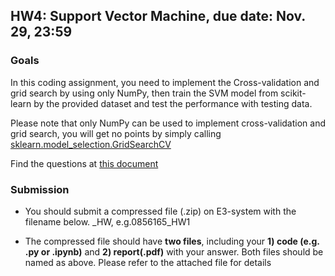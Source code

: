 ## HW4: Support Vector Machine, due date: Nov. 29, 23:59

### Goals

In this coding assignment, you need to implement the Cross-validation and grid search by using only NumPy, then train the SVM model from scikit-learn by the provided dataset and test the performance with testing data. 

Please note that only NumPy can be used to implement cross-validation and grid search, you will get no points by simply calling [sklearn.model_selection.GridSearchCV](https://scikit-learn.org/stable/modules/generated/sklearn.model_selection.GridSearchCV.html#sklearn.model_selection.GridSearchCV)

Find the questions at [this document](https://docs.google.com/document/d/1YvMXHrcyxQrBHbGEZgPZbMVtXesSQuIm/edit?usp=sharing&ouid=106791491758005483971&rtpof=true&sd=true)

### Submission
- You should submit a compressed file (.zip) on E3-system with the filename below.
<STUDENT-ID>_HW<NUMBER>, e.g.0856165_HW1

- The compressed file should have **two files**, including your **1) code (e.g. .py or .ipynb)** and **2) report(.pdf)** with your answer. Both files should be named as above. Please refer to the attached file for details



